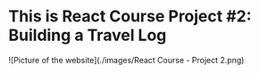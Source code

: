 # This is React Course Project #2: Building a Travel Log

![Picture of the website](./images/React Course - Project 2.png)
